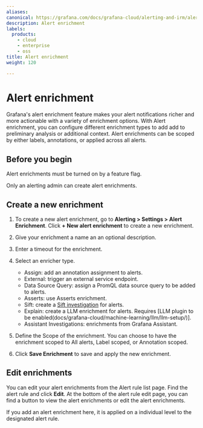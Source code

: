 ```yaml
---
aliases:
canonical: https://grafana.com/docs/grafana-cloud/alerting-and-irm/alerting/configure-notifications/alert-enrichment/
description: Alert enrichment
labels:
  products:
    - cloud
    - enterprise
    - oss
title: Alert enrichment
weight: 120

---
```


# Alert enrichment

Grafana's alert enrichment feature makes your alert notifications richer and more actionable with a variety of enrichment options. With Alert enrichment, you can configure different enrichment types to add add to preliminary analysis or additional context. Alert enrichments can be scoped by either labels, annotations, or applied across all alerts.

## Before you begin

Alert enrichments must be turned on by a feature flag.

Only an alerting admin can create alert enrichments.

## Create a new enrichment

1. To create a new alert enrichment, go to **Alerting > Settings > Alert Enrichment**. 
Click **+ New alert enrichment** to create a new enrichment.

1. Give your enrichment a name an an optional description.

1. Enter a timeout for the enrichment.

1. Select an enricher type.

    - Assign: add an annotation assignment to alerts.
    - External: trigger an external service endpoint.
    - Data Source Query: assign a PromQL data source query to be added to alerts.
    - Asserts: use Asserts enrichment.
    - Sift: create a [Sift investigation](/docs/grafana-cloud/machine-learning/sift/) for alerts.
    - Explain: create a LLM enrichment for alerts. Requires [LLM plugin to be enabled(docs/grafana-cloud/machine-learning/llm/llm-setup/)].
    - Assistant Investigations: enrichments from Grafana Assistant.

1. Define the Scope of the enrichment. You can choose to have the enrichment scoped to All alerts, Label scoped, or Annotation scoped.

1. Click **Save Enrichment** to save and apply the new enrichment.

## Edit enrichments 

You can edit your alert enrichments from the Alert rule list page. Find the alert rule and click **Edit**. At the bottom of the alert rule edit page, you can find a button to view the alert enrichments or edit the alert enrichments. 

If you add an alert enrichment here, it is applied on a individual level to the designated alert rule.

